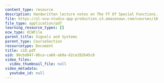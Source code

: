 ```yaml
---
content_type: resource
description: Handwritten lecture notes on The FT Of Special Functions.
file: https://ol-ocw-studio-app-production.s3.amazonaws.com/courses/16-01-unified-engineering-i-ii-iii-iv-fall-2005-spring-2006/90cbd04786caca66ab0a62ce202645c0_s18.pdf
file_type: application/pdf
learning_resource_types: []
ocw_type: OCWFile
parent_title: Signals and Systems
parent_type: CourseSection
resourcetype: Document
title: s18.pdf
uid: 90cbd047-86ca-ca66-ab0a-62ce202645c0
video_files:
  video_thumbnail_file: null
video_metadata:
  youtube_id: null
---
```

